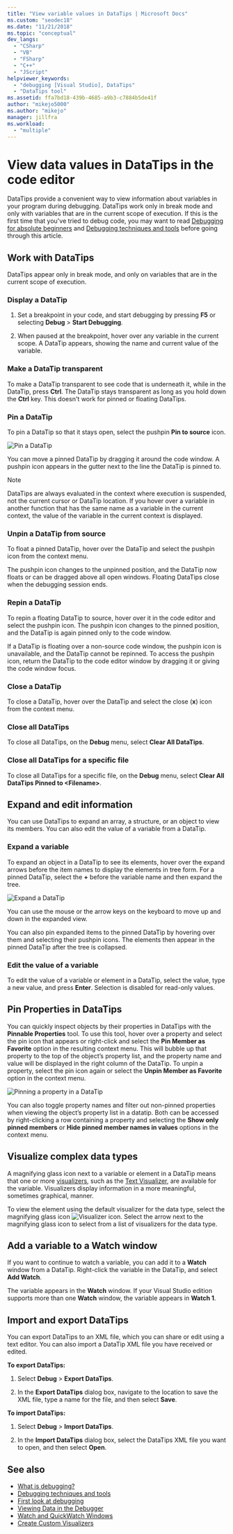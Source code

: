 ```yaml
---
title: "View variable values in DataTips | Microsoft Docs"
ms.custom: "seodec18"
ms.date: "11/21/2018"
ms.topic: "conceptual"
dev_langs:
  - "CSharp"
  - "VB"
  - "FSharp"
  - "C++"
  - "JScript"
helpviewer_keywords:
  - "debugging [Visual Studio], DataTips"
  - "DataTips tool"
ms.assetid: ffa7bd18-439b-4685-a9b3-c7884b5de41f
author: "mikejo5000"
ms.author: "mikejo"
manager: jillfra
ms.workload:
  - "multiple"
---
```

# View data values in DataTips in the code editor

DataTips provide a convenient way to view information about variables in your program during debugging. DataTips work only in break mode and only with variables that are in the current scope of execution. If this is the first time that you've tried to debug code, you may want to read [Debugging for absolute beginners](../debugger/debugging-absolute-beginners.md) and [Debugging techniques and tools](../debugger/write-better-code-with-visual-studio.md) before going through this article.

## Work with DataTips

DataTips appear only in break mode, and only on variables that are in the current scope of execution.

### Display a DataTip

1. Set a breakpoint in your code, and start debugging by pressing **F5** or selecting **Debug** > **Start Debugging**.

1. When paused at the breakpoint, hover over any variable in the current scope. A DataTip appears, showing the name and current value of the variable.

### Make a DataTip transparent

To make a DataTip transparent to see code that is underneath it, while in the DataTip, press **Ctrl**. The DataTip stays transparent as long as you hold down the **Ctrl** key. This doesn't work for pinned or floating DataTips.
### Pin a DataTip

To pin a DataTip so that it stays open, select the pushpin **Pin to source** icon.

![Pin a DataTip](../debugger/media/dbg-tips-data-tips-pinned.png "Pin a DataTip")

You can move a pinned DataTip by dragging it around the code window. A pushpin icon appears in the gutter next to the line the DataTip is pinned to.

>[!NOTE]
>DataTips are always evaluated in the context where execution is suspended, not the current cursor or DataTip location. If you hover over a variable in another function that has the same name as a variable in the current context, the value of the variable in the current context is displayed.

### Unpin a DataTip from source

To float a pinned DataTip, hover over the DataTip and select the pushpin icon from the context menu.

The pushpin icon changes to the unpinned position, and the DataTip now floats or can be dragged above all open windows. Floating DataTips close when the debugging session ends.

### Repin a DataTip

To repin a floating DataTip to source, hover over it in the code editor and select the pushpin icon. The pushpin icon changes to the pinned position, and the DataTip is again pinned only to the code window.

If a DataTip is floating over a non-source code window, the pushpin icon is unavailable, and the DataTip cannot be repinned. To access the pushpin icon, return the DataTip to the code editor window by dragging it or giving the code window focus.

### Close a DataTip

To close a DataTip, hover over the DataTip and select the close (**x**) icon from the context menu.

### Close all DataTips

To close all DataTips, on the **Debug** menu, select **Clear All DataTips**.

### Close all DataTips for a specific file

To close all DataTips for a specific file, on the **Debug** menu, select **Clear All DataTips Pinned to \<Filename>**.

## Expand and edit information
You can use DataTips to expand an array, a structure, or an object to view its members. You can also edit the value of a variable from a DataTip.

### Expand a variable

To expand an object in a DataTip to see its elements, hover over the expand arrows before the item names to display the elements in tree form. For a pinned DataTip, select the **+** before the variable name and then expand the tree.

![Expand a DataTip](../debugger/media/dbg-tour-data-tips.png "Expand a DataTip")

You can use the mouse or the arrow keys on the keyboard to move up and down in the expanded view.

You can also pin expanded items to the pinned DataTip by hovering over them and selecting their pushpin icons. The elements then appear in the pinned DataTip after the tree is collapsed.

### Edit the value of a variable

To edit the value of a variable or element in a DataTip, select the value, type a new value, and press **Enter**. Selection is disabled for read-only values.

## Pin Properties in DataTips

You can quickly inspect objects by their properties in DataTips with the **Pinnable Properties** tool.  To use this tool, hover over a property and select the pin icon that appears or right-click and select the **Pin Member as Favorite** option in the resulting context menu.  This will bubble up that property to the top of the object’s property list, and the property name and value will be displayed in the right column of the DataTip.  To unpin a property, select the pin icon again or select the **Unpin Member as Favorite** option in the context menu.

![Pinning a property in a DataTip](../debugger/basic-pin-datatip.gif "Pinning a property in a DataTip")

You can also toggle property names and filter out non-pinned properties when viewing the object’s property list in a datatip.  Both can be accessed by right-clicking a row containing a property and selecting the **Show only pinned members** or **Hide pinned member names in values** options in the context menu.

## Visualize complex data types

A magnifying glass icon next to a variable or element in a DataTip means that one or more [visualizers](../debugger/create-custom-visualizers-of-data.md), such as the [Text Visualizer](../debugger/string-visualizer-dialog-box.md), are available for the variable. Visualizers display information in a more meaningful, sometimes graphical, manner.

To view the element using the default visualizer for the data type, select the magnifying glass icon ![Visualizer icon](../debugger/media/dbg-tips-visualizer-icon.png "Visualizer icon"). Select the arrow next to the magnifying glass icon to select from a list of visualizers for the data type.

## Add a variable to a Watch window

If you want to continue to watch a variable, you can add it to a **Watch** window from a DataTip. Right-click the variable in the DataTip, and select **Add Watch**.

The variable appears in the **Watch** window. If your Visual Studio edition supports more than one **Watch** window, the variable appears in **Watch 1**.

## Import and export DataTips

You can export DataTips to an XML file, which you can share or edit using a text editor. You can also import a DataTip XML file you have received or edited.

**To export DataTips:**

1. Select **Debug** > **Export DataTips**.

1. In the **Export DataTips** dialog box, navigate to the location to save the XML file, type a name for the file, and then select **Save**.

**To import DataTips:**

1. Select **Debug** > **Import DataTips**.

1. In the **Import DataTips** dialog box, select the DataTips XML file you want to open, and then select **Open**.

## See also
- [What is debugging?](../debugger/what-is-debugging.md)
- [Debugging techniques and tools](../debugger/write-better-code-with-visual-studio.md)
- [First look at debugging](../debugger/debugger-feature-tour.md)
- [Viewing Data in the Debugger](../debugger/viewing-data-in-the-debugger.md)
- [Watch and QuickWatch Windows](../debugger/watch-and-quickwatch-windows.md)
- [Create Custom Visualizers](../debugger/create-custom-visualizers-of-data.md)
